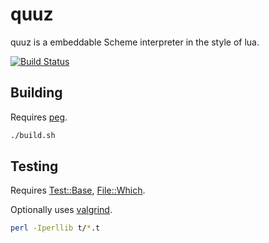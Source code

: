 # quuz

quuz is a embeddable Scheme interpreter in the style of lua.

[![Build Status](https://travis-ci.org/boardwalk/quuz.svg?branch=master)](https://travis-ci.org/boardwalk/quuz)

## Building

Requires [peg](http://piumarta.com/software/peg/).

```bash
./build.sh
```

## Testing

Requires [Test::Base](http://search.cpan.org/~ingy/Test-Base-0.88/lib/Test/Base.pod), [File::Which](http://search.cpan.org/~pereinar/File-Which-0.05/Which.pm).

Optionally uses [valgrind](http://valgrind.org).

```bash
perl -Iperllib t/*.t
```
